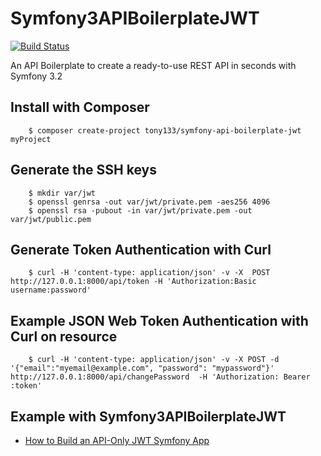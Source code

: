 # Symfony3APIBoilerplateJWT

[![Build Status](https://travis-ci.org/Tony133/Symfony3APIBoilerplateJWT.svg?branch=master)](https://travis-ci.org/Tony133/Symfony3APIBoilerplateJWT)

An API Boilerplate to create a ready-to-use REST API in seconds with Symfony 3.2

## Install with Composer

```
    $ composer create-project tony133/symfony-api-boilerplate-jwt myProject
```
## Generate the SSH keys

```
	$ mkdir var/jwt
	$ openssl genrsa -out var/jwt/private.pem -aes256 4096
	$ openssl rsa -pubout -in var/jwt/private.pem -out var/jwt/public.pem
```

## Generate Token Authentication with Curl

```
	$ curl -H 'content-type: application/json' -v -X  POST http://127.0.0.1:8000/api/token -H 'Authorization:Basic username:password'
```

## Example JSON Web Token Authentication with Curl on resource

```
    $ curl -H 'content-type: application/json' -v -X POST -d '{"email":"myemail@example.com", "password": "mypassword"}' http://127.0.0.1:8000/api/changePassword  -H 'Authorization: Bearer :token'
```

## Example with Symfony3APIBoilerplateJWT

* [How to Build an API-Only JWT Symfony App](https://github.com/Tony133/Symfony3APIBoilerplateJWTBook)

